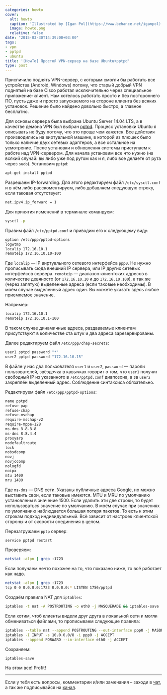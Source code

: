 ```yaml
---
categories: howto
cover:
  alt: howto
  caption: 'Illustrated by [Igan Pol](https://www.behance.net/iganpol)'
  image: howto.png
  relative: false
date: "2015-03-30T14:39:00+03:00"
tags:
- vpn
- pptpd
- ubuntu
title: '[HowTo] Простой VPN-сервер на базе Ubuntu+pptpd'
type: post
---
```


Приспичило поднять VPN-сервер, с которым смогли бы работать все устройства (Android, Windows) потому, что старый добрый VPN поднятый на базе Cisco работал исключительно через специальное приложение-клиент. Нам хотелось работать просто и без постороннего ПО, пусть даже и просто запускаемого на стороне клиента без всяких установок. Решение было найдено довольно быстро, а главное бесплатно.

Для основы сервера была выбрана Ubuntu Server 14.04 LTS, а в качестве демона VPN был выбран [pptpd](https://help.ubuntu.com/community/PPTPServer). Процесс установки Ubuntu я описывать не буду потому, что это проще чем кажется. Все действия производились на виртуальной машине, в которой из плюшек было только наличие двух сетевых адаптеров, а все остальное на усмотрение. После установки и обновления системы приступаем к работе над VPN-сервером. Для начала установим все что нужно (на всякий случай: вы либо уже под рутом как и я, либо все делаете от рута через `sudo`). Установим `pptpd`:

```bash
apt-get install pptpd
```

Разрешаем IP-forwarding. Для этого редактируем файл `/etc/sysctl.conf` и в нём либо расскоментируем, либо добавляем следующую строку, если таковая отсутствует:

```bash
net.ipv4.ip_forward = 1
```

Для принятия изменений в терминале командуем:

```bash
sysctl -p
```

Правим файл `/etc/pptpd.conf` и приводим его к следующему виду:

```bash
option /etc/ppp/pptpd-options  
logwtmp  
localip 172.16.10.1  
remoteip 172.16.10.10-100
```

Где `localip` — IP виртуального сетевого интерфейса `ppp0`. Не нужно прописывать сюда внешний IP сервера, или IP других сетевых интерфейсов сервера. `remoteip` — диапазон клиентских адресов в количестве девяносто (от `172.16.10.10` и до `172.16.10.100`), а так же (через запятую) выделенные адреса (если таковые необходимы). В моём случае выделенный адрес один. Вы можете указать здесь любое приемлемое значение.

Например:

```bash
localip 172.16.10.1  
remoteip 172.16.10.1-100
```

В таком случае динамичные адреса, раздаваемые клиентам присутствуют в количестве ста штук и два адреса зарезервированы.

Далее редактируем файл `/etc/ppp/chap-secrets`:

```bash
user1 pptpd password "*"
user2 pptpd password "172.16.10.15"
```

В файле у нас два пользователя `user1` и `user2`, `password` — пароли пользователей, звёздочка в кавычках говорит о том, что `user1` получит свободный IP из указанного в `/etc/pptpd.conf` диапозона, а за `user2` закреплён выделенный адрес. Соблюдение синтаксиса обязательно.

Редактируем файл `/etc/ppp/pptpd-options`:

```bash
name pptpd  
refuse-pap  
refuse-chap  
refuse-mschap  
require-mschap-v2  
require-mppe-128  
ms-dns 8.8.8.8  
ms-dns 8.8.4.4  
proxyarp  
nodefaultroute  
lock  
nobsdcomp  
novj  
novjccomp  
nologfd  
noipx  
mtu 1400  
mru 1400
```

Где `ms-dns` — DNS сети. Указаны публичные адреса Google, но можно выставить свои, если таковые имеются. MTU и MRU по умолчанию установлены в значение 1500. Если удалить эти две строки, то будет использоваться значение по умолчанию. В моём случае при значениях по умолчанию наблюдается большая потеря пакетов. То есть к этим строкам подход индивидуальный. Всё зависит от настроек клиентской стороны и от скорости соединения в целом.

Перезагружаем `pptp` сервер:

```bash
service pptpd restart
```

Проверяем:

```bash
netstat -alpn | grep :1723
```

Если получаем нечто похожее на то, что показано ниже, то всё работает как надо.

```bash
netstat -alpn | grep :1723
tcp 0 0 0.0.0.0:1723 0.0.0.0:* LISTEN 1756/pptpd
```

Создаём правила NAT для `iptables`:

```bash
iptables -t nat -A POSTROUTING -o eth0 -j MASQUERADE && iptables-save
```

Если хотим, чтоб клиенты видели друг друга в локальной сети и могли обмениваться файлами, то прописываем следующие правила:

```bash
iptables --table nat --append POSTROUTING --out-interface ppp0 -j MASQUERADE  
iptables -I INPUT -s 10.0.0.0/8 -i ppp0 -j ACCEPT  
iptables --append FORWARD --in-interface eth0 -j ACCEPT
```

Сохраняем:

```bash
iptables-save
```

На этом все! Profit!

---
Если у тебя есть вопросы, комментарии и/или замечания – заходи в [чат](https://ttttt.me/jtprogru_chat), а так же подписывайся на [канал](https://ttttt.me/jtprogru_channel).
